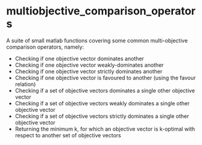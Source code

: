 # multiobjective_comparison_operators
A suite of small matlab functions covering some common multi-objective comparison operators, namely:

* Checking if one objective vector dominates another
* Checking if one objective vector weakly-dominates another
* Checking if one objective vector strictly dominates another
* Checking if one objective vector is favoured to another (using the favour relation)
* Checking if a set of objective vectors dominates a single other objective vector 
* Checking if a set of objective vectors weakly dominates a single other objective vector 
* Checking if a set of objective vectors strictly dominates a single other objective vector 
* Returning the minimum k, for which an objective vector is k-optimal with respect to another set of objective vectors
